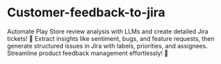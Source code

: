 # Customer-feedback-to-jira
Automate Play Store review analysis with LLMs and create detailed Jira tickets! 🎯 Extract insights like sentiment, bugs, and feature requests, then generate structured issues in Jira with labels, priorities, and assignees. Streamline product feedback management effortlessly! 🚀

